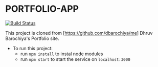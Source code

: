
# PORTFOLIO-APP 
[![Build Status](https://travis-ci.org/github/mzhou08/portfolio.svg?branch=master)](https://travis-ci.org/github/mzhou08/portfolio)

This project is cloned from [https://github.com/dbarochiya/me] Dhruv Barochiya's Portfolio site.


- To run this project: 
  - run `npm install` to instal node modules
  - run `npm start` to start the service on `localhost:3000`
    

